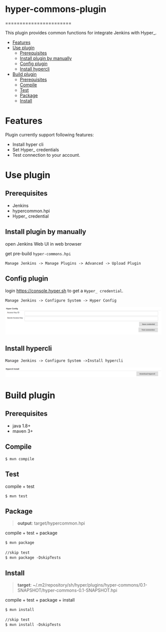 # hyper-commons-plugin
=======================

This plugin provides common functions for integrate Jenkins with Hyper_.

<!-- TOC depthFrom:1 depthTo:6 withLinks:1 updateOnSave:1 orderedList:0 -->

- [Features](#features)
- [Use plugin](#use-plugin)
	- [Prerequisites](#prerequisites)
	- [Install plugin by manually](#install-plugin-by-manually)
	- [Config plugin](#config-plugin)
	- [Install hypercli](#install-hypercli)
- [Build plugin](#build-plugin)
	- [Prerequisites](#prerequisites)
	- [Compile](#compile)
	- [Test](#test)
	- [Package](#package)
	- [Install](#install)

<!-- /TOC -->

# Features
Plugin currently support following features:

- Install hyper cli
- Set Hyper_ credentials
- Test connection to your account.


# Use plugin

## Prerequisites

- Jenkins
- hypercommon.hpi
- Hyper_ credential

## Install plugin by manually

open Jenkins Web UI in web browser

get pre-build `hyper-commons.hpi`

```
Manage Jenkins -> Manage Plugins -> Advanced -> Upload Plugin
```

## Config plugin

login https://console.hyper.sh to get a `Hyper_ credential`.

```
Manage Jenkins -> Configure System -> Hyper Config
```
![](images/config-plugin.PNG)

## Install hypercli

```
Manage Jenkins -> Configure System ->Install hypercli
```

![](images/install-hypercli.PNG)


# Build plugin

## Prerequisites

- java 1.8+
- maven 3+

## Compile
```
$ mvn compile
```

## Test

compile + test

```
$ mvn test
```

## Package

> **output**: target/hypercommon.hpi

compile + test + package

```
$ mvn package

//skip test
$ mvn package -DskipTests
```

## Install

> **target**: ~/.m2/repository/sh/hyper/plugins/hyper-commons/0.1-SNAPSHOT/hyper-commons-0.1-SNAPSHOT.hpi

compile + test + package + install

```
$ mvn install

//skip test
$ mvn install -DskipTests
```
